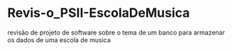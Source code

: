 # Revis-o_PSII-EscolaDeMusica
revisão de projeto de software sobre o tema de um banco para armazenar os dados de uma escola de musica
